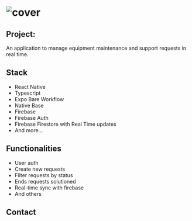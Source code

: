 # ![cover](.github/cover.gif?style=flat)


## Project:
An application to manage equipment maintenance and support requests in real time.


## Stack

- React Native
- Typescript
- Expo Bare Workflow
- Native Base
- Firebase
- Firebase Auth
- Firebase Firestore with Real Time updates
- And more...


## Functionalities

- User auth
- Create new requests
- Filter requests by status
- Ends requests solutioned
- Real-time sync with firebase 
- And others

## Contact

